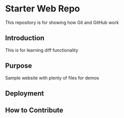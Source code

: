 # Starter Web Repo

This repository is for showing how Git and GitHub work
## Introduction
This is for learning diff functionality

## Purpose

Sample website with plenty of files for demos
## Deployment

## How to Contribute